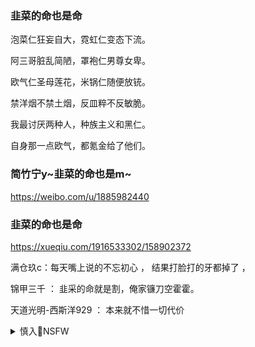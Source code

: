 ### 韭菜的命也是命

泡菜仁狂妄自大，霓虹仁变态下流。

阿三哥脏乱简陋，罩袍仁男尊女卑。

欧气仁圣母莲花，米锅仁随便放铳。

禁洋烟不禁土烟，反皿粹不反敏脆。

我最讨厌两种人，种族主义和黑仁。

自身那一点欧气，都氪金给了他们。

### 简竹宁y~韭菜的命也是m~
https://weibo.com/u/1885982440

### 韭菜的命也是命
https://xueqiu.com/1916533302/158902372

满仓玖c：每天嘴上说的不忘初心
，
结果打脸打的牙都掉了
，

锦甲三千
：
韭采的命就是割，俺家镰刀空霍霍。

天道光明-西斯洋929
：
本来就不惜一切代价

<details><summary>慎入🔞NSFW</summary>

Not Safe For Work
<img src="https://upload.wikimedia.org/wikipedia/commons/thumb/d/d3/Biohazard_Symbol_Specification.png/210px-Biohazard_Symbol_Specification.png">

<details><summary><b>风险自理Use At Your Own Risk🈲</summary>

### 访m称打印店不打印上访材料g安j：没发过通知
http://news.sohu.com/20151020/n423726105.shtml

### 北j黑监y打手烧红铁钳烫访m称不打会遭打骂
https://www.guancha.cn/society/2015_07_20_327401.shtml

### 陈中h：访m陈裕x的命也是人命，截访致死的人必须判死刑
https://baijiahao.baidu.com/s?id=167011444128669202

### d和z府应该感谢所有访m
http://www.wyzxwk.com/e/DoPrint/?classid=28&id=186717

</details>
</details>
